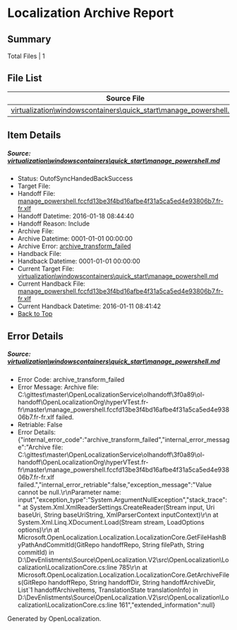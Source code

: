 # <a name='report-top'></a> Localization Archive Report

## Summary
 Total Files | 1

## File List
 Source File | Status | Details 
 ----------- | ------ | ------- 
 [virtualization\windowscontainers\quick_start\manage_powershell.md](https://github.com/OpenLocalizationOrg/hyperVTest/blob/1db68df7816352d665d7ed49a07a423c9556424d/virtualization/windowscontainers/quick_start/manage_powershell.md) | OutofSyncHandedBackSuccess | [Details](#ecf704776198d2aa9f274a7a5dfac99b59bc9e44225)

## Item Details
##### <a name='ecf704776198d2aa9f274a7a5dfac99b59bc9e44225'></a> Source: [virtualization\windowscontainers\quick_start\manage_powershell.md](https://github.com/OpenLocalizationOrg/hyperVTest/blob/1db68df7816352d665d7ed49a07a423c9556424d/virtualization/windowscontainers/quick_start/manage_powershell.md)
* Status: OutofSyncHandedBackSuccess
* Target File: 
* Handoff File: [manage_powershell.fccfd13be3f4bd16afbe4f31a5ca5ed4e93806b7.fr-fr.xlf](https://github.com/OpenLocalizationOrg/olhandoff/blob/e7db1803ee2d339e58a9b0134d81707ed79b8ce0/ol-handoff/OpenLocalizationOrg/hyperVTest.fr-fr/master/manage_powershell.fccfd13be3f4bd16afbe4f31a5ca5ed4e93806b7.fr-fr.xlf)
* Handoff Datetime: 2016-01-18 08:44:40
* Handoff Reason: Include
* Archive File: 
* Archive Datetime: 0001-01-01 00:00:00
* Archive Error: [archive_transform_failed](#ecf704776198d2aa9f274a7a5dfac99b59bc9e44225archive_transform_failed)
* Handback File: 
* Handback Datetime: 0001-01-01 00:00:00
* Current Target File: [virtualization\windowscontainers\quick_start\manage_powershell.md](https://github.com/OpenLocalizationOrg/hyperVTest.fr-fr/blob/9882eb1be6da00e6822dbaf401876ab7f36a171f/virtualization/windowscontainers/quick_start/manage_powershell.md)
* Current Handback File: [manage_powershell.fccfd13be3f4bd16afbe4f31a5ca5ed4e93806b7.fr-fr.xlf](https://github.com/OpenLocalizationOrg/olhandback/blob/913b262931eb7537977602e1f6e0f780047df029/ol-handback/OpenLocalizationOrg/hyperVTest.fr-fr/master/manage_powershell.fccfd13be3f4bd16afbe4f31a5ca5ed4e93806b7.fr-fr.xlf)
* Current Handback Datetime: 2016-01-11 08:41:42
* [Back to Top](#report-top)


## Error Details
##### <a name='ecf704776198d2aa9f274a7a5dfac99b59bc9e44225archive_transform_failed'></a> Source: [virtualization\windowscontainers\quick_start\manage_powershell.md](#ecf704776198d2aa9f274a7a5dfac99b59bc9e44225)
* Error Code: archive_transform_failed
* Error Message: Archive file: C:\gittest\master\OpenLocalizationService\olhandoff\3f0a89\ol-handoff\OpenLocalizationOrg\hyperVTest.fr-fr\master\manage_powershell.fccfd13be3f4bd16afbe4f31a5ca5ed4e93806b7.fr-fr.xlf failed.
* Retriable: False
* Error Details: {"internal_error_code":"archive_transform_failed","internal_error_message":"Archive file: C:\\gittest\\master\\OpenLocalizationService\\olhandoff\\3f0a89\\ol-handoff\\OpenLocalizationOrg\\hyperVTest.fr-fr\\master\\manage_powershell.fccfd13be3f4bd16afbe4f31a5ca5ed4e93806b7.fr-fr.xlf failed.","internal_error_retriable":false,"exception_message":"Value cannot be null.\r\nParameter name: input","exception_type":"System.ArgumentNullException","stack_trace":"   at System.Xml.XmlReaderSettings.CreateReader(Stream input, Uri baseUri, String baseUriString, XmlParserContext inputContext)\r\n   at System.Xml.Linq.XDocument.Load(Stream stream, LoadOptions options)\r\n   at Microsoft.OpenLocalization.Localization.LocalizationCore.GetFileHashByPathAndCommitId(GitRepo handoffRepo, String filePath, String commitId) in D:\\DevEnlistments\\Source\\OpenLocalization.V2\\src\\OpenLocalization\\Localization\\LocalizationCore.cs:line 785\r\n   at Microsoft.OpenLocalization.Localization.LocalizationCore.GetArchiveFiles(GitRepo handoffRepo, String handoffDir, String handoffArchiveDir, List`1 handoffArchiveItems, TranslationState translationInfo) in D:\\DevEnlistments\\Source\\OpenLocalization.V2\\src\\OpenLocalization\\Localization\\LocalizationCore.cs:line 161","extended_information":null}


Generated by OpenLocalization.
